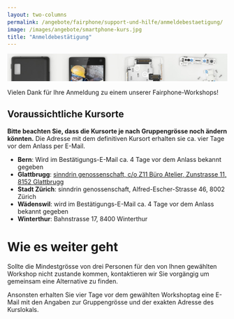 ```yaml
---
layout: two-columns
permalink: /angebote/fairphone/support-und-hilfe/anmeldebestaetigung/
image: /images/angebote/smartphone-kurs.jpg
title: "Anmeldebestätigung"
---
```

<div class="angebot-top-wide"><img title="Fairphone Support und Hilfe" src="/images/angebote/fairphone_sub.jpg"></div>

Vielen Dank für Ihre Anmeldung zu einem unserer Fairphone-Workshops!

## Voraussichtliche Kursorte

**Bitte beachten Sie, dass die Kursorte je nach Gruppengrösse noch ändern könnten.** Die Adresse mit dem definitiven Kursort erhalten sie ca. vier Tage vor dem Anlass per E-Mail.

* **Bern**: Wird im Bestätigungs-E-Mail ca. 4 Tage vor dem Anlass bekannt gegeben
* **Glattbrugg**: [sinndrin genossenschaft, c/o Z11 Büro Atelier, Zunstrasse 11, 8152 Glattbrugg][kontakt]
* **Stadt Zürich**: sinndrin genossenschaft, Alfred-Escher-Strasse 46, 8002 Zürich
* **Wädenswil**: wird im Bestätigungs-E-Mail ca. 4 Tage vor dem Anlass bekannt gegeben
* **Winterthur**: Bahnstrasse 17, 8400 Winterthur

# Wie es weiter geht

Sollte die Mindestgrösse von drei Personen für den von Ihnen gewählten Workshop nicht zustande kommen, kontaktieren wir Sie vorgängig um gemeinsam eine Alternative zu finden.

Ansonsten erhalten Sie vier Tage vor dem gewählten Workshoptag eine E-Mail mit den Angaben zur Gruppengrösse und der exakten Adresse des Kurslokals.

[kontakt]: /ueber-uns/kontakt/
